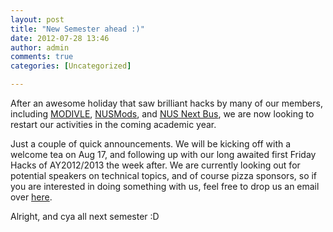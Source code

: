 ```yaml
---
layout: post
title: "New Semester ahead :)"
date: 2012-07-28 13:46
author: admin
comments: true
categories: [Uncategorized]

---
```

After an awesome holiday that saw brilliant hacks by many of our members, including <a href="http://modivle.yrmichael.com/welcome" title="modivle" target="_blank">MODIVLE</a>, <a href="http://nusmods.com/" title="nusmods" target="_blank">NUSMods</a>, and <a href="https://play.google.com/store/apps/details?id=nus.ais.mobile.android.shuttlebus&hl=en" title="nus next bus" target="_blank">NUS Next Bus</a>, we are now looking to restart our activities in the coming academic year.

Just a couple of quick announcements. We will be kicking off with a welcome tea on Aug 17, and following up with our long awaited first Friday Hacks of AY2012/2013 the week after. We are currently looking out for potential speakers on technical topics, and of course pizza sponsors, so if you are interested in doing something with us, feel free to drop us an email over <a href="http://nushackers.org/contact/" target="_blank">here</a>.

Alright, and cya all next semester :D
